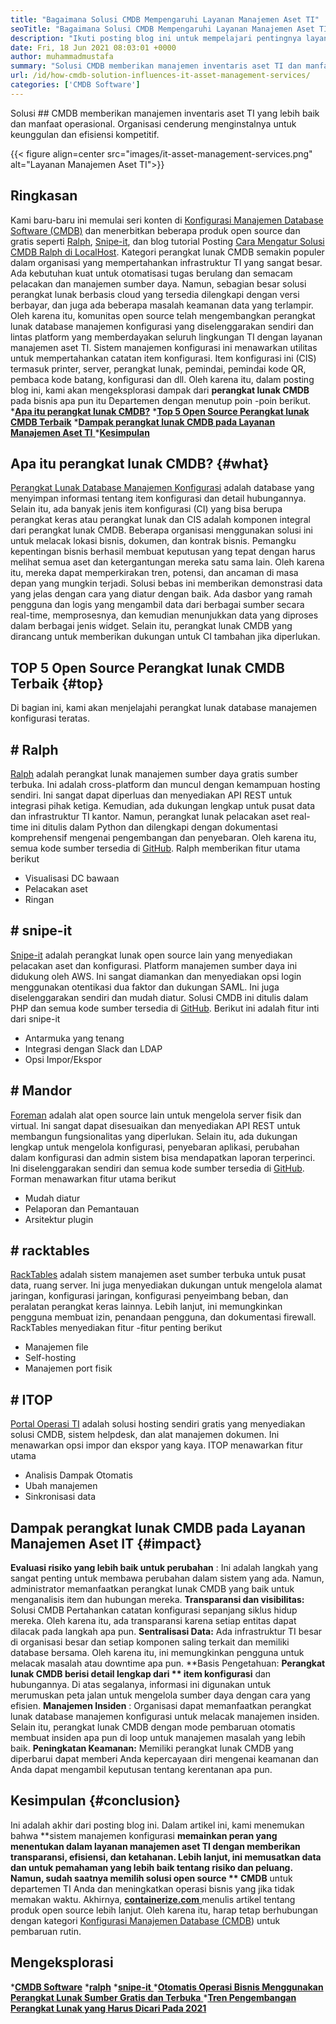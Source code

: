 ```yaml
---
title: "Bagaimana Solusi CMDB Mempengaruhi Layanan Manajemen Aset TI" 
seoTitle: "Bagaimana Solusi CMDB Mempengaruhi Layanan Manajemen Aset TI" 
description: "Ikuti posting blog ini untuk mempelajari pentingnya layanan manajemen aset IT open source dan perangkat lunak CMDB gratis dalam mengelola berbagai item konfigurasi." 
date: Fri, 18 Jun 2021 08:03:01 +0000
author: muhammadmustafa
summary: "Solusi CMDB memberikan manajemen inventaris aset TI dan manfaat operasional yang lebih baik. Organisasi cenderung menginstalnya untuk keunggulan dan efisiensi kompetitif." 
url: /id/how-cmdb-solution-influences-it-asset-management-services/
categories: ['CMDB Software']
---
```


Solusi ## CMDB memberikan manajemen inventaris aset TI yang lebih baik dan manfaat operasional. Organisasi cenderung menginstalnya untuk keunggulan dan efisiensi kompetitif.

{{< figure align=center src="images/it-asset-management-services.png" alt="Layanan Manajemen Aset TI">}}


## **Ringkasan**
Kami baru-baru ini memulai seri konten di [Konfigurasi Manajemen Database Software (CMDB)][1] dan menerbitkan beberapa produk open source dan gratis seperti [Ralph][2], [Snipe-it][3], dan blog tutorial Posting [Cara Mengatur Solusi CMDB Ralph di LocalHost][4]. Kategori perangkat lunak CMDB semakin populer dalam organisasi yang mempertahankan infrastruktur TI yang sangat besar. Ada kebutuhan kuat untuk otomatisasi tugas berulang dan semacam pelacakan dan manajemen sumber daya. Namun, sebagian besar solusi perangkat lunak berbasis cloud yang tersedia dilengkapi dengan versi berbayar, dan juga ada beberapa masalah keamanan data yang terlampir. Oleh karena itu, komunitas open source telah mengembangkan perangkat lunak database manajemen konfigurasi yang diselenggarakan sendiri dan lintas platform yang memberdayakan seluruh lingkungan TI dengan layanan manajemen aset TI.
Sistem manajemen konfigurasi ini menawarkan utilitas untuk mempertahankan catatan item konfigurasi. Item konfigurasi ini (CIS) termasuk printer, server, perangkat lunak, pemindai, pemindai kode QR, pembaca kode batang, konfigurasi dan dll. Oleh karena itu, dalam posting blog ini, kami akan mengeksplorasi dampak dari **perangkat lunak CMDB**  pada bisnis apa pun itu Departemen dengan menutup poin -poin berikut.
  ***[Apa itu perangkat lunak CMDB?][5]** 
  ***[Top 5 Open Source Perangkat lunak CMDB Terbaik][6]** 
  *[**Dampak perangkat lunak CMDB pada Layanan Manajemen Aset TI** ][7]
  ***[Kesimpulan][8]** 

## **Apa itu perangkat lunak CMDB?**    {#what}
[Perangkat Lunak Database Manajemen Konfigurasi][1] adalah database yang menyimpan informasi tentang item konfigurasi dan detail hubungannya. Selain itu, ada banyak jenis item konfigurasi (CI) yang bisa berupa perangkat keras atau perangkat lunak dan CIS adalah komponen integral dari perangkat lunak CMDB. Beberapa organisasi menggunakan solusi ini untuk melacak lokasi bisnis, dokumen, dan kontrak bisnis. Pemangku kepentingan bisnis berhasil membuat keputusan yang tepat dengan harus melihat semua aset dan ketergantungan mereka satu sama lain. Oleh karena itu, mereka dapat memperkirakan tren, potensi, dan ancaman di masa depan yang mungkin terjadi. Solusi bebas ini memberikan demonstrasi data yang jelas dengan cara yang diatur dengan baik. Ada dasbor yang ramah pengguna dan logis yang mengambil data dari berbagai sumber secara real-time, memprosesnya, dan kemudian menunjukkan data yang diproses dalam berbagai jenis widget. Selain itu, perangkat lunak CMDB yang dirancang untuk memberikan dukungan untuk CI tambahan jika diperlukan.

## **TOP 5 Open Source Perangkat lunak CMDB Terbaik**    {#top}
Di bagian ini, kami akan menjelajahi perangkat lunak database manajemen konfigurasi teratas.

## # Ralph
[Ralph][2] adalah perangkat lunak manajemen sumber daya gratis sumber terbuka. Ini adalah cross-platform dan muncul dengan kemampuan hosting sendiri. Ini sangat dapat diperluas dan menyediakan API REST untuk integrasi pihak ketiga. Kemudian, ada dukungan lengkap untuk pusat data dan infrastruktur TI kantor. Namun, perangkat lunak pelacakan aset real-time ini ditulis dalam Python dan dilengkapi dengan dokumentasi komprehensif mengenai pengembangan dan penyebaran. Oleh karena itu, semua kode sumber tersedia di [GitHub][9].
Ralph memberikan fitur utama berikut
  * Visualisasi DC bawaan
  * Pelacakan aset
  * Ringan

## # snipe-it
[Snipe-it][3] adalah perangkat lunak open source lain yang menyediakan pelacakan aset dan konfigurasi. Platform manajemen sumber daya ini didukung oleh AWS. Ini sangat diamankan dan menyediakan opsi login menggunakan otentikasi dua faktor dan dukungan SAML. Ini juga diselenggarakan sendiri dan mudah diatur. Solusi CMDB ini ditulis dalam PHP dan semua kode sumber tersedia di [GitHub][10].
Berikut ini adalah fitur inti dari snipe-it
  * Antarmuka yang tenang
  * Integrasi dengan Slack dan LDAP
  * Opsi Impor/Ekspor

## # Mandor
[Foreman][11] adalah alat open source lain untuk mengelola server fisik dan virtual. Ini sangat dapat disesuaikan dan menyediakan API REST untuk membangun fungsionalitas yang diperlukan. Selain itu, ada dukungan lengkap untuk mengelola konfigurasi, penyebaran aplikasi, perubahan dalam konfigurasi dan admin sistem bisa mendapatkan laporan terperinci. Ini diselenggarakan sendiri dan semua kode sumber tersedia di [GitHub][12].
Forman menawarkan fitur utama berikut
  * Mudah diatur
  * Pelaporan dan Pemantauan
  * Arsitektur plugin

## # racktables
[RackTables][13] adalah sistem manajemen aset sumber terbuka untuk pusat data, ruang server. Ini juga menyediakan dukungan untuk mengelola alamat jaringan, konfigurasi jaringan, konfigurasi penyeimbang beban, dan peralatan perangkat keras lainnya. Lebih lanjut, ini memungkinkan pengguna membuat izin, penandaan pengguna, dan dokumentasi firewall.
RackTables menyediakan fitur -fitur penting berikut
  * Manajemen file
  * Self-hosting
  * Manajemen port fisik

## # ITOP
[Portal Operasi TI][14] adalah solusi hosting sendiri gratis yang menyediakan solusi CMDB, sistem helpdesk, dan alat manajemen dokumen. Ini menawarkan opsi impor dan ekspor yang kaya.
ITOP menawarkan fitur utama
  * Analisis Dampak Otomatis
  * Ubah manajemen
  * Sinkronisasi data

## Dampak perangkat lunak CMDB pada [][15] Layanan Manajemen Aset IT   {#impact}
**Evaluasi risiko yang lebih baik untuk perubahan** : Ini adalah langkah yang sangat penting untuk membawa perubahan dalam sistem yang ada. Namun, administrator memanfaatkan perangkat lunak CMDB yang baik untuk menganalisis item dan hubungan mereka.
**Transparansi dan visibilitas:**  Solusi CMDB Pertahankan catatan konfigurasi sepanjang siklus hidup mereka. Oleh karena itu, ada transparansi karena setiap entitas dapat dilacak pada langkah apa pun.
**Sentralisasi Data:**  Ada infrastruktur TI besar di organisasi besar dan setiap komponen saling terkait dan memiliki database bersama. Oleh karena itu, ini memungkinkan pengguna untuk melacak masalah atau downtime apa pun.
**Basis Pengetahuan:  **Perangkat lunak CMDB berisi detail lengkap dari **  item konfigurasi**  dan hubungannya. Di atas segalanya, informasi ini digunakan untuk merumuskan peta jalan untuk mengelola sumber daya dengan cara yang efisien.
**Manajemen Insiden** : Organisasi dapat memanfaatkan perangkat lunak database manajemen konfigurasi untuk melacak manajemen insiden. Selain itu, perangkat lunak CMDB dengan mode pembaruan otomatis membuat insiden apa pun di loop untuk manajemen masalah yang lebih baik.
**Peningkatan Keamanan:**  Memiliki perangkat lunak CMDB yang diperbarui dapat memberi Anda kepercayaan diri mengenai keamanan dan Anda dapat mengambil keputusan tentang kerentanan apa pun.

## **Kesimpulan**    {#conclusion}
Ini adalah akhir dari posting blog ini. Dalam artikel ini, kami menemukan bahwa **sistem manajemen konfigurasi  **memainkan peran yang menentukan dalam layanan manajemen aset TI dengan memberikan transparansi, efisiensi, dan ketahanan. Lebih lanjut, ini memusatkan data dan untuk pemahaman yang lebih baik tentang risiko dan peluang. Namun, sudah saatnya memilih solusi open source **  CMDB**  untuk departemen TI Anda dan meningkatkan operasi bisnis yang jika tidak memakan waktu.
Akhirnya, [**containerize.com** ][16] menulis artikel tentang produk open source lebih lanjut. Oleh karena itu, harap tetap berhubungan dengan kategori [][17][Konfigurasi Manajemen Database (CMDB][1]) untuk pembaruan rutin.

## Mengeksplorasi
  ***[CMDB Software][1]** 
  ***[ralph][2]** 
  *[**snipe-it** ][3]
  *[**Otomatis Operasi Bisnis Menggunakan Perangkat Lunak Sumber Gratis dan Terbuka** ][18]
  ***[Tren Pengembangan Perangkat Lunak yang Harus Dicari Pada 2021][19]** 

  
[1]: https://products.containerize.com/cmdb-software/
[2]: https://products.containerize.com/cmdb-software/ralph/
[3]: https://products.containerize.com/cmdb-software/snipe-it/
[4]: https://blog.containerize.com/cmdb-software/how-to-set-up-cmdb-solution-ralph-on-localhost/
[5]: #what
[6]: #top
[7]: #impact
[8]: #Conclusion
[9]: https://github.com/allegro/ralph
[10]: https://github.com/snipe/snipe-it
[11]: https://theforeman.org/
[12]: https://github.com/theforeman/foreman
[13]: https://www.racktables.org/
[14]: https://www.combodo.com/itop
[15]: https://blog.containerize.com/wp-admin/post.php?post=5864&action=edit#app
[16]: https://www.containerize.com/
[17]: https://products.containerize.com/single-sign-on/
[18]: https://blog.containerize.com/blogging/automate-business-operations-using-open-source-software/
[19]: https://blog.containerize.com/blockchain-platforms/software-development-trends-to-look-out-for-in-2021/
